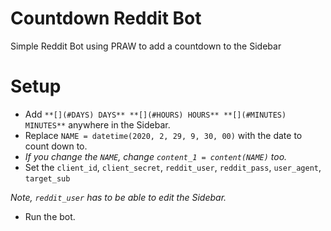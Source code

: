 # Countdown Reddit Bot
Simple Reddit Bot using PRAW to add a countdown to the Sidebar

# Setup 
- Add ```**[](#DAYS) DAYS** **[](#HOURS) HOURS** **[](#MINUTES) MINUTES**``` anywhere in the Sidebar.
- Replace ```NAME = datetime(2020, 2, 29, 9, 30, 00)``` with the date to count down to.
- *If you change the ```NAME```, change ```content_1 = content(NAME)``` too.*
- Set the ```client_id```, ```client_secret```, ```reddit_user```, ```reddit_pass```, ```user_agent```, ```target_sub```

*Note, ```reddit_user``` has to be able to edit the Sidebar.*
- Run the bot.
